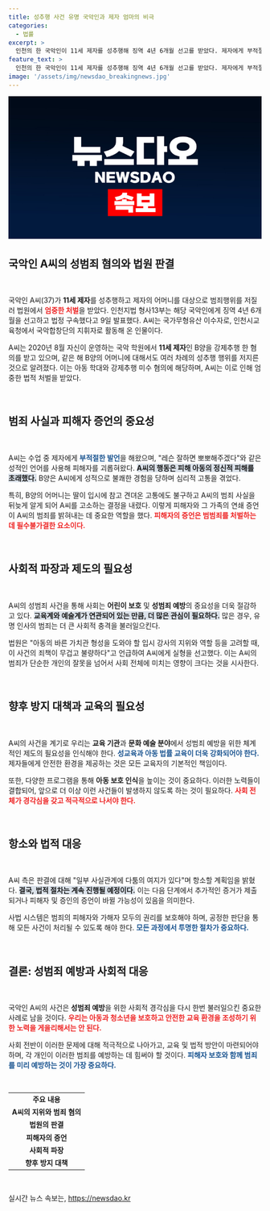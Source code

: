 ```yaml
---
title: 성추행 사건 유명 국악인과 제자 엄마의 비극
categories:
  - 법률
excerpt: >
  인천의 한 국악인이 11세 제자를 성추행해 징역 4년 6개월 선고를 받았다. 제자에게 부적절한 발언을 일삼고, 어머니까지 추행한 충격적인 사건의 전말이 밝혀졌다. 클릭해서 자세한 내용을 확인하세요!
feature_text: >
  인천의 한 국악인이 11세 제자를 성추행해 징역 4년 6개월 선고를 받았다. 제자에게 부적절한 발언을 일삼고, 어머니까지 추행한 충격적인 사건의 전말이 밝혀졌다. 클릭해서 자세한 내용을 확인하세요!
image: '/assets/img/newsdao_breakingnews.jpg'
---
```


<p><img src="/assets/img/newsdao_breakingnews.jpg" alt="pcversion 속보" /></p>

<h2 data-ke-size="size26">국악인 A씨의 성범죄 혐의와 법원 판결</h2>

<p data-ke-size="size16">&nbsp;</p> 

<p>국악인 A씨(37)가 <b>11세 제자</b>를 성추행하고 제자의 어머니를 대상으로 범죄행위를 저질러 법원에서 <b><span style="color: #ee2323;">엄중한 처벌</span></b>을 받았다. 인천지법 형사13부는 해당 국악인에게 징역 4년 6개월을 선고하고 법정 구속했다고 9일 발표했다. A씨는 국가무형유산 이수자로, 인천시교육청에서 국악합창단의 지휘자로 활동해 온 인물이다. </p>

<p>A씨는 2020년 8월 자신이 운영하는 국악 학원에서 <b>11세 제자</b>인 B양을 강제추행 한 혐의를 받고 있으며, 같은 해 B양의 어머니에 대해서도 여러 차례의 성추행 행위를 저지른 것으로 알려졌다. 이는 아동 학대와 강제추행 미수 혐의에 해당하며, A씨는 이로 인해 엄중한 법적 처벌을 받았다.</p>

<p data-ke-size="size16">&nbsp;</p>

<h2 data-ke-size="size26">범죄 사실과 피해자 증언의 중요성</h2>

<p data-ke-size="size16">&nbsp;</p> 

<p>A씨는 수업 중 제자에게 <b><span style="color: #1a5490;">부적절한 발언</span></b>을 해왔으며, "레슨 잘하면 뽀뽀해주겠다"와 같은 성적인 언어를 사용해 피해자를 괴롭혀왔다. <b><span style="background-color: #21538527;">A씨의 행동은 피해 아동의 정신적 피해를 초래했다.</span></b> B양은 A씨에게 성적으로 불쾌한 경험을 당하며 심리적 고통을 겪었다. </p>

<p>특히, B양의 어머니는 딸이 입시에 참고 견뎌온 고통에도 불구하고 A씨의 범죄 사실을 뒤늦게 알게 되어 A씨를 고소하는 결정을 내렸다. 이렇게 피해자와 그 가족의 연쇄 증언이 A씨의 범죄를 밝혀내는 데 중요한 역할을 했다. <b><span style="color: #ee2323;">피해자의 증언은 범범죄를 처벌하는 데 필수불가결한 요소이다.</span></b></p>

<p data-ke-size="size16">&nbsp;</p>

<h2 data-ke-size="size26">사회적 파장과 제도의 필요성</h2>

<p data-ke-size="size16">&nbsp;</p> 

<p>A씨의 성범죄 사건을 통해 사회는 <b>어린이 보호</b> 및 <b>성범죄 예방</b>의 중요성을 더욱 절감하고 있다. <b><span style="background-color: #21538527;">교육계와 예술계가 연관되어 있는 만큼, 더 많은 관심이 필요하다.</span></b> 많은 경우, 유명 인사의 범죄는 더 큰 사회적 충격을 불러일으킨다. </p>

<p>법원은 "아동의 바른 가치관 형성을 도와야 할 입시 강사의 지위와 역할 등을 고려할 때, 이 사건의 죄책이 무겁고 불량하다"고 언급하여 A씨에게 실형을 선고했다. 이는 A씨의 범죄가 단순한 개인의 잘못을 넘어서 사회 전체에 미치는 영향이 크다는 것을 시사한다.</p>

<p data-ke-size="size16">&nbsp;</p>

<h2 data-ke-size="size26">향후 방지 대책과 교육의 필요성</h2>

<p data-ke-size="size16">&nbsp;</p> 

<p>A씨의 사건을 계기로 우리는 <b>교육 기관</b>과 <b>문화 예술 분야</b>에서 성범죄 예방을 위한 체계적인 제도의 필요성을 인식해야 한다. <b><span style="color: #1a5490;">성교육과 아동 법률 교육이 더욱 강화되어야 한다.</span></b> 제자들에게 안전한 환경을 제공하는 것은 모든 교육자의 기본적인 책임이다.</p>

<p>또한, 다양한 프로그램을 통해 <b>아동 보호 인식</b>을 높이는 것이 중요하다. 이러한 노력들이 결합되어, 앞으로 더 이상 이런 사건들이 발생하지 않도록 하는 것이 필요하다. <b><span style="color: #ee2323;">사회 전체가 경각심을 갖고 적극적으로 나서야 한다.</span></b></p>

<p data-ke-size="size16">&nbsp;</p>

<h2 data-ke-size="size26">항소와 법적 대응</h2>

<p data-ke-size="size16">&nbsp;</p> 

<p>A씨 측은 판결에 대해 "일부 사실관계에 다툼의 여지가 있다"며 항소할 계획임을 밝혔다. <b><span style="background-color: #21538527;">결국, 법적 절차는 계속 진행될 예정이다.</span></b> 이는 다음 단계에서 추가적인 증거가 제출되거나 피해자 및 증인의 증언이 바뀔 가능성이 있음을 의미한다.</p>

<p>사법 시스템은 범죄의 피해자와 가해자 모두의 권리를 보호해야 하며, 공정한 판단을 통해 모든 사건이 처리될 수 있도록 해야 한다. <b><span style="color: #1a5490;">모든 과정에서 투명한 절차가 중요하다.</span></b></p>

<p data-ke-size="size16">&nbsp;</p>

<h2 data-ke-size="size26">결론: 성범죄 예방과 사회적 대응</h2>

<p data-ke-size="size16">&nbsp;</p> 

<p>국악인 A씨의 사건은 <b>성범죄 예방</b>을 위한 사회적 경각심을 다시 한번 불러일으킨 중요한 사례로 남을 것이다. <b><span style="color: #ee2323;">우리는 아동과 청소년을 보호하고 안전한 교육 환경을 조성하기 위한 노력을 게을리해서는 안 된다.</span></b> </p>

<p>사회 전반이 이러한 문제에 대해 적극적으로 나아가고, 교육 및 법적 방안이 마련되어야 하며, 각 개인이 이러한 범죄를 예방하는 데 힘써야 할 것이다. <b><span style="color: #1a5490;">피해자 보호와 함께 범죄를 미리 예방하는 것이 가장 중요하다.</span></b> </p>

<p data-ke-size="size16">&nbsp;</p> 

<table>
<tr>
    <td style="text-align: center; height: 17px;"><b>주요 내용</b></td>
</tr>
<tr>
    <td style="text-align: center; height: 17px;"><b>A씨의 지위와 범죄 혐의</b></td>
</tr>
<tr>
    <td style="text-align: center; height: 17px;"><b>법원의 판결</b></td>
</tr>
<tr>
    <td style="text-align: center; height: 17px;"><b>피해자의 증언</b></td>
</tr>
<tr>
    <td style="text-align: center; height: 17px;"><b>사회적 파장</b></td>
</tr>
<tr>
    <td style="text-align: center; height: 17px;"><b>향후 방지 대책</b></td>
</tr>
</table>

<p data-ke-size="size16">&nbsp;</p>
실시간 뉴스 속보는, <a href="https://newsdao.kr" rel="dofollow">https://newsdao.kr</a>


